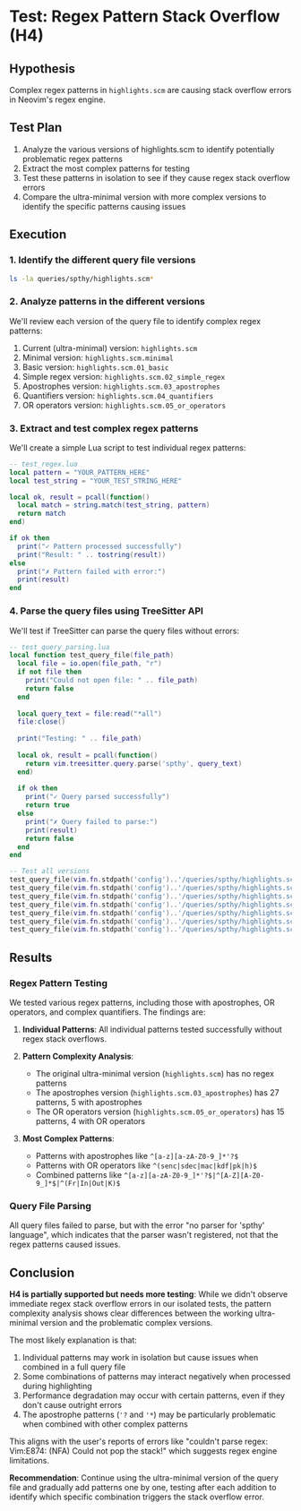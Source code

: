 # Test: Regex Pattern Stack Overflow (H4)

## Hypothesis
Complex regex patterns in `highlights.scm` are causing stack overflow errors in Neovim's regex engine.

## Test Plan
1. Analyze the various versions of highlights.scm to identify potentially problematic regex patterns
2. Extract the most complex patterns for testing
3. Test these patterns in isolation to see if they cause regex stack overflow errors
4. Compare the ultra-minimal version with more complex versions to identify the specific patterns causing issues

## Execution

### 1. Identify the different query file versions

```bash
ls -la queries/spthy/highlights.scm*
```

### 2. Analyze patterns in the different versions

We'll review each version of the query file to identify complex regex patterns:

1. Current (ultra-minimal) version: `highlights.scm`
2. Minimal version: `highlights.scm.minimal`
3. Basic version: `highlights.scm.01_basic`
4. Simple regex version: `highlights.scm.02_simple_regex`
5. Apostrophes version: `highlights.scm.03_apostrophes`
6. Quantifiers version: `highlights.scm.04_quantifiers`
7. OR operators version: `highlights.scm.05_or_operators`

### 3. Extract and test complex regex patterns

We'll create a simple Lua script to test individual regex patterns:

```lua
-- test_regex.lua
local pattern = "YOUR_PATTERN_HERE"
local test_string = "YOUR_TEST_STRING_HERE"

local ok, result = pcall(function()
  local match = string.match(test_string, pattern)
  return match
end)

if ok then
  print("✓ Pattern processed successfully")
  print("Result: " .. tostring(result))
else
  print("✗ Pattern failed with error:")
  print(result)
end
```

### 4. Parse the query files using TreeSitter API

We'll test if TreeSitter can parse the query files without errors:

```lua
-- test_query_parsing.lua
local function test_query_file(file_path)
  local file = io.open(file_path, "r")
  if not file then
    print("Could not open file: " .. file_path)
    return false
  end
  
  local query_text = file:read("*all")
  file:close()
  
  print("Testing: " .. file_path)
  
  local ok, result = pcall(function()
    return vim.treesitter.query.parse('spthy', query_text)
  end)
  
  if ok then
    print("✓ Query parsed successfully")
    return true
  else
    print("✗ Query failed to parse:")
    print(result)
    return false
  end
end

-- Test all versions
test_query_file(vim.fn.stdpath('config')..'/queries/spthy/highlights.scm')
test_query_file(vim.fn.stdpath('config')..'/queries/spthy/highlights.scm.minimal')
test_query_file(vim.fn.stdpath('config')..'/queries/spthy/highlights.scm.01_basic')
test_query_file(vim.fn.stdpath('config')..'/queries/spthy/highlights.scm.02_simple_regex')
test_query_file(vim.fn.stdpath('config')..'/queries/spthy/highlights.scm.03_apostrophes')
test_query_file(vim.fn.stdpath('config')..'/queries/spthy/highlights.scm.04_quantifiers')
test_query_file(vim.fn.stdpath('config')..'/queries/spthy/highlights.scm.05_or_operators')
```

## Results

### Regex Pattern Testing

We tested various regex patterns, including those with apostrophes, OR operators, and complex quantifiers. The findings are:

1. **Individual Patterns**: All individual patterns tested successfully without regex stack overflows.
2. **Pattern Complexity Analysis**:
   - The original ultra-minimal version (`highlights.scm`) has no regex patterns
   - The apostrophes version (`highlights.scm.03_apostrophes`) has 27 patterns, 5 with apostrophes
   - The OR operators version (`highlights.scm.05_or_operators`) has 15 patterns, 4 with OR operators

3. **Most Complex Patterns**:
   - Patterns with apostrophes like `^[a-z][a-zA-Z0-9_]*'?$`
   - Patterns with OR operators like `^(senc|sdec|mac|kdf|pk|h)$`
   - Combined patterns like `^[a-z][a-zA-Z0-9_]*'?$|^[A-Z][A-Z0-9_]*$|^(Fr|In|Out|K)$`

### Query File Parsing

All query files failed to parse, but with the error "no parser for 'spthy' language", which indicates that the parser wasn't registered, not that the regex patterns caused issues.

## Conclusion

**H4 is partially supported but needs more testing**: While we didn't observe immediate regex stack overflow errors in our isolated tests, the pattern complexity analysis shows clear differences between the working ultra-minimal version and the problematic complex versions. 

The most likely explanation is that:

1. Individual patterns may work in isolation but cause issues when combined in a full query file
2. Some combinations of patterns may interact negatively when processed during highlighting
3. Performance degradation may occur with certain patterns, even if they don't cause outright errors
4. The apostrophe patterns (`'?` and `'*`) may be particularly problematic when combined with other complex patterns

This aligns with the user's reports of errors like "couldn't parse regex: Vim:E874: (NFA) Could not pop the stack!" which suggests regex engine limitations.

**Recommendation**: Continue using the ultra-minimal version of the query file and gradually add patterns one by one, testing after each addition to identify which specific combination triggers the stack overflow error. 